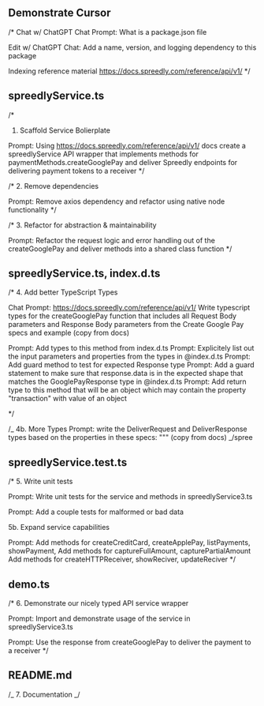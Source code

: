 ## Demonstrate Cursor

/\*
Chat w/ ChatGPT
Chat Prompt: What is a package.json file

Edit w/ ChatGPT
Chat: Add a name, version, and logging dependency to this package

Indexing reference material
https://docs.spreedly.com/reference/api/v1/
\*/

## spreedlyService.ts

/\*

1. Scaffold Service Bolierplate

Prompt:
Using https://docs.spreedly.com/reference/api/v1/ docs create a spreedlyService API wrapper
that implements methods for paymentMethods.createGooglePay and deliver Spreedly endpoints for delivering payment tokens to a receiver
\*/

/\* 2. Remove dependencies

Prompt:
Remove axios dependency and refactor using native node functionality
\*/

/\* 3. Refactor for abstraction & maintainability

Prompt:
Refactor the request logic and error handling out of the createGooglePay and deliver methods
into a shared class function
\*/

## spreedlyService.ts, index.d.ts

/\* 4. Add better TypeScript Types

Chat Prompt:
https://docs.spreedly.com/reference/api/v1/
Write typescript types for the createGooglePay function that includes all Request Body parameters
and Response Body parameters from the Create Google Pay specs and example
(copy from docs)

Prompt: Add types to this method from index.d.ts
Prompt: Explicitely list out the input parameters and properties from the types in @index.d.ts
Prompt: Add guard method to test for expected Response type
Prompt: Add a guard statement to make sure that response.data is in the expected shape that matches the GooglePayResponse type in @index.d.ts
Prompt: Add return type to this method that will be an object which may contain the property "transaction" with value of an object

\*/

/_
4b. More Types
Prompt:
write the DeliverRequest and DeliverResponse types based on the properties in these specs:
""" (copy from docs)
_/spree

## spreedlyService.test.ts

/\* 5. Write unit tests

Prompt:
Write unit tests for the service and methods in spreedlyService3.ts

Prompt:
Add a couple tests for malformed or bad data

5b. Expand service capabilities

Prompt:
Add methods for createCreditCard, createApplePay, listPayments, showPayment,
Add methods for captureFullAmount, capturePartialAmount
Add methods for createHTTPReceiver, showReciver, updateReciver
\*/

## demo.ts

/\* 6. Demonstrate our nicely typed API service wrapper

Prompt:
Import and demonstrate usage of the service in spreedlyService3.ts

Prompt:
Use the response from createGooglePay to deliver the payment
to a receiver
\*/

## README.md

/_ 7. Documentation
_/

<!--
Prompt:
Write the documentation for the Spreedly Service API wrapper in @spreedlyService4.ts
referencing spreedlyService.test.ts and demo.ts
including a bullet list of ## Methods and a ## Usage example
-->
